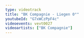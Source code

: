 ```yaml
---
type: videotrack
title: "BK Compagnie - Liegen 0°"
youtubeId: "G7xWCzPpF4c"
videoevents: vevt0027
videoartists: ["BK Compagnie"]
---
```

